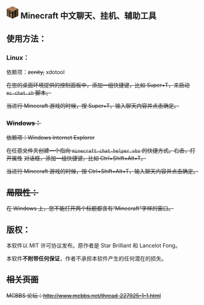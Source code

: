 

![工作台](mc-icon.png  "工作台") Minecraft 中文聊天、挂机、辅助工具
----

## 使用方法：

### Linux：

依赖项：~~zenity,~~ xdotool

~~在您的桌面环境提供的控制面板中，添加一组快捷键，比如 Super+T，来启动
`mc-chat.sh` 脚本。~~

~~当进行 Minecraft 游戏的时候，按 Super+T，输入聊天内容并点击确定。~~

### ~~Windows：~~

~~依赖项：Windows Internet Explorer~~

~~在任意文件夹创建一个指向 `minecraft-chat-helper.vbs` 的快捷方式。右击，打开属性~~
~~对话框，添加一组快捷键，比如 Ctrl+Shift+Alt+T。~~

~~当进行 Minecraft 游戏的时候，按 Ctrl+Shift+Alt+T，输入聊天内容并点击确定。~~

## ~~局限性：~~

~~在 Windows 上，您不能打开两个标题都含有“Minecraft”字样的窗口。~~

## 版权：

本软件以 MIT 许可协议发布。原作者是 Star Brilliant 和 Lancelot Fong。

本软件**不附带任何保证**，作者不承担本软件产生的任何潜在的损失。

## ~~相关页面~~

~~MCBBS 论坛：<http://www.mcbbs.net/thread-227925-1-1.html>~~
